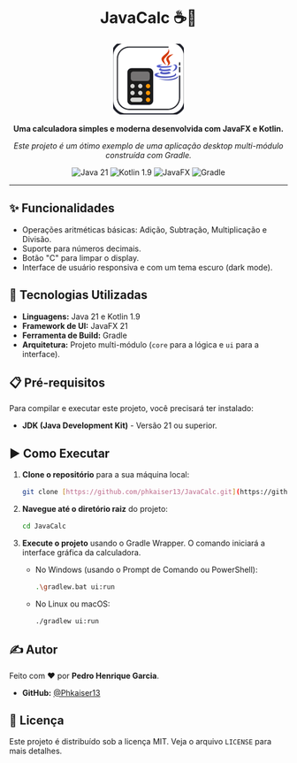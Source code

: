 <div align="center">
  <h1>
    JavaCalc ☕🔢
  </h1>
  <img src="./ui/src/main/resources/com/phg/javacalc/ui/icon.png" alt="Ícone da Calculadora JavaCalc" width="128"/>
  <p>
    <strong>Uma calculadora simples e moderna desenvolvida com JavaFX e Kotlin.</strong>
  </p>
  <p>
    <em>Este projeto é um ótimo exemplo de uma aplicação desktop multi-módulo construída com Gradle.</em>
  </p>
  <p>
    <img src="https://img.shields.io/badge/Java-21-blue?logo=openjdk&logoColor=white" alt="Java 21">
    <img src="https://img.shields.io/badge/Kotlin-1.9-blueviolet?logo=kotlin&logoColor=white" alt="Kotlin 1.9">
    <img src="https://img.shields.io/badge/UI-JavaFX-orange?logo=oracle&logoColor=white" alt="JavaFX">
    <img src="https://img.shields.io/badge/Build-Gradle-green?logo=gradle&logoColor=white" alt="Gradle">
  </p>
</div>

---

## ✨ Funcionalidades

* Operações aritméticas básicas: Adição, Subtração, Multiplicação e Divisão.
* Suporte para números decimais.
* Botão "C" para limpar o display.
* Interface de usuário responsiva e com um tema escuro (dark mode).

## 🚀 Tecnologias Utilizadas

* **Linguagens:** Java 21 e Kotlin 1.9
* **Framework de UI:** JavaFX 21
* **Ferramenta de Build:** Gradle
* **Arquitetura:** Projeto multi-módulo (`core` para a lógica e `ui` para a interface).

## 📋 Pré-requisitos

Para compilar e executar este projeto, você precisará ter instalado:

* **JDK (Java Development Kit)** - Versão 21 ou superior.

## ▶️ Como Executar

1.  **Clone o repositório** para a sua máquina local:
    ```bash
    git clone [https://github.com/phkaiser13/JavaCalc.git](https://github.com/phkaiser13/JavaCalc.git)
    ```

2.  **Navegue até o diretório raiz** do projeto:
    ```bash
    cd JavaCalc
    ```

3.  **Execute o projeto** usando o Gradle Wrapper. O comando iniciará a interface gráfica da calculadora.

    * No Windows (usando o Prompt de Comando ou PowerShell):
        ```bash
        .\gradlew.bat ui:run
        ```

    * No Linux ou macOS:
        ```bash
        ./gradlew ui:run
        ```
## ✍️ Autor

Feito com ❤️ por **Pedro Henrique Garcia**.

* **GitHub:** [@Phkaiser13](https://github.com/Phkaiser13)

## 📄 Licença

Este projeto é distribuído sob a licença MIT. Veja o arquivo `LICENSE` para mais detalhes.
